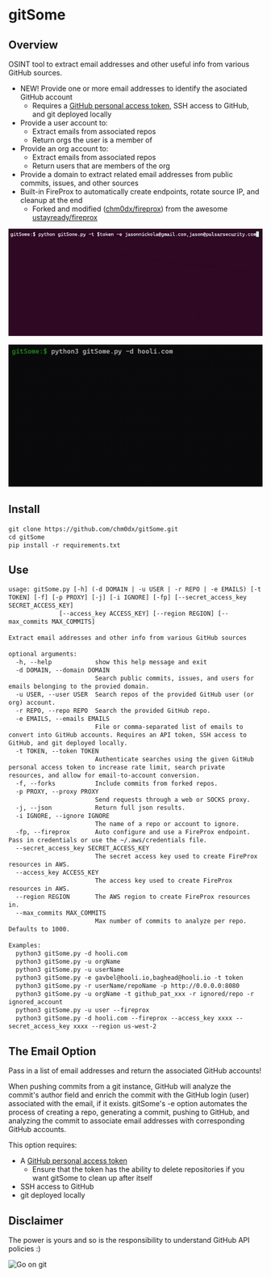 # gitSome

## Overview

OSINT tool to extract email addresses and other useful info from various GitHub sources.

 * NEW! Provide one or more email addresses to identify the asociated GitHub account
    * Requires a [GitHub personal access token](https://docs.github.com/en/enterprise-server@3.13/authentication/keeping-your-account-and-data-secure/managing-your-personal-access-tokens#creating-a-personal-access-token-classic), SSH access to GitHub, and git deployed locally
 * Provide a user account to:
    * Extract emails from associated repos
    * Return orgs the user is a member of
 * Provide an org account to:
    * Extract emails from associated repos
    * Return users that are members of the org
 * Provide a domain to extract related email addresses from public commits, issues, and other sources
 * Built-in FireProx to automatically create endpoints, rotate source IP, and cleanup at the end
    * Forked and modified ([chm0dx/fireprox](https://github.com/chm0dx/fireprox)) from the awesome [ustayready/fireprox](https://github.com/ustayready/fireprox)

![alt text](./gitSome_emails_demo.gif "Emails Demo")

![alt text](./gitSome_demo.gif "Quick Demo")

## Install

    git clone https://github.com/chm0dx/gitSome.git
    cd gitSome
    pip install -r requirements.txt

## Use

    usage: gitSome.py [-h] (-d DOMAIN | -u USER | -r REPO | -e EMAILS) [-t TOKEN] [-f] [-p PROXY] [-j] [-i IGNORE] [-fp] [--secret_access_key SECRET_ACCESS_KEY]
                  [--access_key ACCESS_KEY] [--region REGION] [--max_commits MAX_COMMITS]

    Extract email addresses and other info from various GitHub sources

    optional arguments:
      -h, --help            show this help message and exit
      -d DOMAIN, --domain DOMAIN
                            Search public commits, issues, and users for emails belonging to the provied domain.
      -u USER, --user USER  Search repos of the provided GitHub user (or org) account.
      -r REPO, --repo REPO  Search the provided GitHub repo.
      -e EMAILS, --emails EMAILS
                            File or comma-separated list of emails to convert into GitHub accounts. Requires an API token, SSH access to GitHub, and git deployed locally.
      -t TOKEN, --token TOKEN
                            Authenticate searches using the given GitHub personal access token to increase rate limit, search private resources, and allow for email-to-account conversion.
      -f, --forks           Include commits from forked repos.
      -p PROXY, --proxy PROXY
                            Send requests through a web or SOCKS proxy.
      -j, --json            Return full json results.
      -i IGNORE, --ignore IGNORE
                            The name of a repo or account to ignore.
      -fp, --fireprox       Auto configure and use a FireProx endpoint. Pass in credentials or use the ~/.aws/credentials file.
      --secret_access_key SECRET_ACCESS_KEY
                            The secret access key used to create FireProx resources in AWS.
      --access_key ACCESS_KEY
                            The access key used to create FireProx resources in AWS.
      --region REGION       The AWS region to create FireProx resources in.
      --max_commits MAX_COMMITS
                            Max number of commits to analyze per repo. Defaults to 1000.

    Examples:
      python3 gitSome.py -d hooli.com
      python3 gitSome.py -u orgName
      python3 gitSome.py -u userName
      python3 gitSome.py -e gavbel@hooli.io,baghead@hooli.io -t token
      python3 gitSome.py -r userName/repoName -p http://0.0.0.0:8080
      python3 gitSome.py -u orgName -t github_pat_xxx -r ignored/repo -r ignored_account
      python3 gitSome.py -u user --fireprox
      python3 gitSome.py -d hooli.com --fireprox --access_key xxxx --secret_access_key xxxx --region us-west-2

## The Email Option

Pass in a list of email addresses and return the associated GitHub accounts!

When pushing commits from a git instance, GitHub will analyze the commit's author field and enrich the commit with the GitHub login (user) associated with the email, if it exists. gitSome's -e option automates the process of creating a repo, generating a commit, pushing to GitHub, and analyzing the commit to associate email addresses with corresponding GitHub accounts.

This option requires:
   * A [GitHub personal access token](https://docs.github.com/en/enterprise-server@3.13/authentication/keeping-your-account-and-data-secure/managing-your-personal-access-tokens#creating-a-personal-access-token-classic)
      * Ensure that the token has the ability to delete repositories if you want gitSome to clean up after itself
   * SSH access to GitHub
   * git deployed locally

## Disclaimer

The power is yours and so is the responsibility to understand GitHub API policies :)

![Go on git](https://i.giphy.com/e5zHi5hgalk1sLVI1m.webp)
